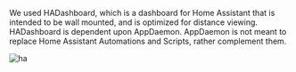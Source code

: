 We used HADashboard, which is a dashboard for Home Assistant that is intended to be wall mounted, and is optimized for distance viewing. HADashboard is dependent upon AppDaemon. AppDaemon is not meant to replace Home Assistant Automations and Scripts, rather complement them.

![ha](https://user-images.githubusercontent.com/20053808/33866264-5f745b54-deaa-11e7-9d38-1d9a5039572a.PNG)
